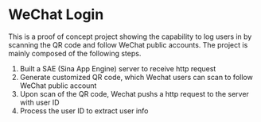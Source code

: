 # WeChat Login
This is a proof of concept project showing the capability to log users in by scanning the QR code and follow WeChat public accounts.
The project is mainly composed of the following steps.

1) Built a SAE (Sina App Engine) server to receive http request
2) Generate customized QR code, which Wechat users can scan to follow WeChat public account
3) Upon scan of the QR code, Wechat pushs a http request to the server with user ID
4) Process the user ID to extract user info
